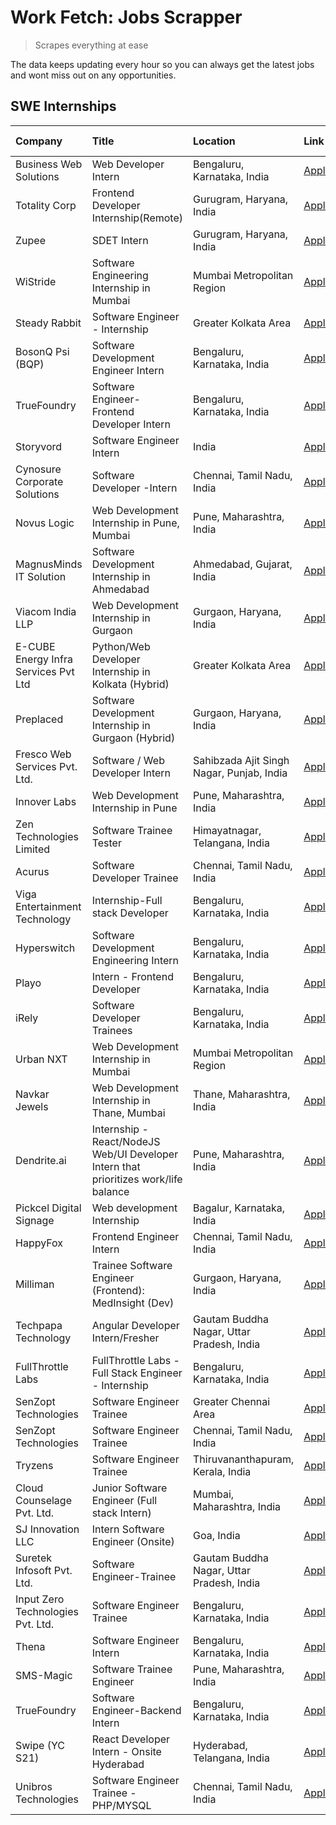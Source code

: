 # Work Fetch: Jobs Scrapper
> Scrapes everything at ease

The data keeps updating every hour so you can always get the latest jobs and wont miss out on any opportunities.

## SWE Internships
<!--START_SECTION:workfetch-->
| Company                              | Title                                                                                | Location                                  | Link                                                                                                                                                                                                                                                                                                | Date Posted   |
|:-------------------------------------|:-------------------------------------------------------------------------------------|:------------------------------------------|:----------------------------------------------------------------------------------------------------------------------------------------------------------------------------------------------------------------------------------------------------------------------------------------------------|:--------------|
| Business Web Solutions               | Web Developer Intern                                                                 | Bengaluru, Karnataka, India               | [Apply](https://in.linkedin.com/jobs/view/web-developer-intern-at-business-web-solutions-3897552404?position=35&pageNum=0&refId=LbZkDzoZzWEL3gVgeIG3KA%3D%3D&trackingId=if7UNUN%2B6ZM81J6Ugy2eyQ%3D%3D&trk=public_jobs_jserp-result_search-card)                                                    | 2024-04-13    |
| Totality Corp                        | Frontend Developer Internship(Remote)                                                | Gurugram, Haryana, India                  | [Apply](https://in.linkedin.com/jobs/view/frontend-developer-internship-remote-at-totality-corp-3897033997?position=7&pageNum=0&refId=LbZkDzoZzWEL3gVgeIG3KA%3D%3D&trackingId=Iek06jzYuvOSSaJJ6upPuw%3D%3D&trk=public_jobs_jserp-result_search-card)                                                | 2024-04-12    |
| Zupee                                | SDET Intern                                                                          | Gurugram, Haryana, India                  | [Apply](https://in.linkedin.com/jobs/view/sdet-intern-at-zupee-3888478071?position=31&pageNum=0&refId=LbZkDzoZzWEL3gVgeIG3KA%3D%3D&trackingId=wwu8T9QdilNcHyf1ZB%2Fw2A%3D%3D&trk=public_jobs_jserp-result_search-card)                                                                              | 2024-04-09    |
| WiStride                             | Software Engineering Internship in Mumbai                                            | Mumbai Metropolitan Region                | [Apply](https://in.linkedin.com/jobs/view/software-engineering-internship-in-mumbai-at-wistride-3888218704?position=12&pageNum=0&refId=LbZkDzoZzWEL3gVgeIG3KA%3D%3D&trackingId=RrCMVc1VkTGuci8hA3nKxw%3D%3D&trk=public_jobs_jserp-result_search-card)                                               | 2024-04-08    |
| Steady Rabbit                        | Software Engineer - Internship                                                       | Greater Kolkata Area                      | [Apply](https://in.linkedin.com/jobs/view/software-engineer-internship-at-steady-rabbit-3885171077?position=16&pageNum=0&refId=LbZkDzoZzWEL3gVgeIG3KA%3D%3D&trackingId=mENRmvqrgVAJQOL5vZeogA%3D%3D&trk=public_jobs_jserp-result_search-card)                                                       | 2024-04-08    |
| BosonQ Psi (BQP)                     | Software Development Engineer Intern                                                 | Bengaluru, Karnataka, India               | [Apply](https://in.linkedin.com/jobs/view/software-development-engineer-intern-at-bosonq-psi-bqp-3888328596?position=32&pageNum=0&refId=LbZkDzoZzWEL3gVgeIG3KA%3D%3D&trackingId=QlO61WYz2WK3s0tGjySFig%3D%3D&trk=public_jobs_jserp-result_search-card)                                              | 2024-04-06    |
| TrueFoundry                          | Software Engineer- Frontend Developer Intern                                         | Bengaluru, Karnataka, India               | [Apply](https://in.linkedin.com/jobs/view/software-engineer-frontend-developer-intern-at-truefoundry-3887320206?position=17&pageNum=0&refId=LbZkDzoZzWEL3gVgeIG3KA%3D%3D&trackingId=3CZ3FqJf9S6AGNrbjSjPNw%3D%3D&trk=public_jobs_jserp-result_search-card)                                          | 2024-04-05    |
| Storyvord                            | Software Engineer Intern                                                             | India                                     | [Apply](https://in.linkedin.com/jobs/view/software-engineer-intern-at-storyvord-3518938006?position=14&pageNum=0&refId=LbZkDzoZzWEL3gVgeIG3KA%3D%3D&trackingId=2NSS6L%2BSKAvYGf6aIH1eHA%3D%3D&trk=public_jobs_jserp-result_search-card)                                                             | 2024-04-04    |
| Cynosure Corporate Solutions         | Software Developer -Intern                                                           | Chennai, Tamil Nadu, India                | [Apply](https://in.linkedin.com/jobs/view/software-developer-intern-at-cynosure-corporate-solutions-3884767755?position=18&pageNum=0&refId=LbZkDzoZzWEL3gVgeIG3KA%3D%3D&trackingId=pSEoFoRz79W%2FLmT8X3TLnQ%3D%3D&trk=public_jobs_jserp-result_search-card)                                         | 2024-04-04    |
| Novus Logic                          | Web Development Internship in Pune, Mumbai                                           | Pune, Maharashtra, India                  | [Apply](https://in.linkedin.com/jobs/view/web-development-internship-in-pune-mumbai-at-novus-logic-3885741343?position=54&pageNum=0&refId=LbZkDzoZzWEL3gVgeIG3KA%3D%3D&trackingId=yLqXt7Je8pdLWNXvKS0GkQ%3D%3D&trk=public_jobs_jserp-result_search-card)                                            | 2024-04-04    |
| MagnusMinds IT Solution              | Software Development Internship in Ahmedabad                                         | Ahmedabad, Gujarat, India                 | [Apply](https://in.linkedin.com/jobs/view/software-development-internship-in-ahmedabad-at-magnusminds-it-solution-3883933909?position=33&pageNum=0&refId=LbZkDzoZzWEL3gVgeIG3KA%3D%3D&trackingId=q5ZofWOggMQPsyGAdI9gyw%3D%3D&trk=public_jobs_jserp-result_search-card)                             | 2024-04-03    |
| Viacom India LLP                     | Web Development Internship in Gurgaon                                                | Gurgaon, Haryana, India                   | [Apply](https://in.linkedin.com/jobs/view/web-development-internship-in-gurgaon-at-viacom-india-llp-3883946826?position=50&pageNum=0&refId=LbZkDzoZzWEL3gVgeIG3KA%3D%3D&trackingId=wgL9S05j%2FP3GWb%2F7%2FBuZsg%3D%3D&trk=public_jobs_jserp-result_search-card)                                     | 2024-04-03    |
| E-CUBE Energy Infra Services Pvt Ltd | Python/Web Developer Internship in Kolkata (Hybrid)                                  | Greater Kolkata Area                      | [Apply](https://in.linkedin.com/jobs/view/python-web-developer-internship-in-kolkata-hybrid-at-e-cube-energy-infra-services-pvt-ltd-3882160442?position=11&pageNum=0&refId=LbZkDzoZzWEL3gVgeIG3KA%3D%3D&trackingId=XV%2F4rMQnNoqI%2BPaRroldgA%3D%3D&trk=public_jobs_jserp-result_search-card)       | 2024-04-02    |
| Preplaced                            | Software Development Internship in Gurgaon (Hybrid)                                  | Gurgaon, Haryana, India                   | [Apply](https://in.linkedin.com/jobs/view/software-development-internship-in-gurgaon-hybrid-at-preplaced-3880567870?position=19&pageNum=0&refId=LbZkDzoZzWEL3gVgeIG3KA%3D%3D&trackingId=3CkJQf6gF9vqIkqN6t4Qlg%3D%3D&trk=public_jobs_jserp-result_search-card)                                      | 2024-04-01    |
| Fresco Web Services Pvt. Ltd.        | Software / Web Developer Intern                                                      | Sahibzada Ajit Singh Nagar, Punjab, India | [Apply](https://in.linkedin.com/jobs/view/software-web-developer-intern-at-fresco-web-services-pvt-ltd-3880552598?position=60&pageNum=0&refId=LbZkDzoZzWEL3gVgeIG3KA%3D%3D&trackingId=QBV3jkP1HQ4iDDWToq9HTA%3D%3D&trk=public_jobs_jserp-result_search-card)                                        | 2024-04-01    |
| Innover Labs                         | Web Development Internship in Pune                                                   | Pune, Maharashtra, India                  | [Apply](https://in.linkedin.com/jobs/view/web-development-internship-in-pune-at-innover-labs-3875494237?position=6&pageNum=0&refId=LbZkDzoZzWEL3gVgeIG3KA%3D%3D&trackingId=c%2F0iDIe5gRkV%2FsLOXFaJ8g%3D%3D&trk=public_jobs_jserp-result_search-card)                                               | 2024-03-28    |
| Zen Technologies Limited             | Software Trainee Tester                                                              | Himayatnagar, Telangana, India            | [Apply](https://in.linkedin.com/jobs/view/software-trainee-tester-at-zen-technologies-limited-3872100214?position=9&pageNum=0&refId=LbZkDzoZzWEL3gVgeIG3KA%3D%3D&trackingId=%2FVuKab8zUzAi0gGgiVRoYQ%3D%3D&trk=public_jobs_jserp-result_search-card)                                                | 2024-03-26    |
| Acurus                               | Software Developer Trainee                                                           | Chennai, Tamil Nadu, India                | [Apply](https://in.linkedin.com/jobs/view/software-developer-trainee-at-acurus-3871400616?position=20&pageNum=0&refId=LbZkDzoZzWEL3gVgeIG3KA%3D%3D&trackingId=fZlK%2FiwksWxEP0ej5BYC7Q%3D%3D&trk=public_jobs_jserp-result_search-card)                                                              | 2024-03-26    |
| Viga Entertainment Technology        | Internship-Full stack Developer                                                      | Bengaluru, Karnataka, India               | [Apply](https://in.linkedin.com/jobs/view/internship-full-stack-developer-at-viga-entertainment-technology-3870669789?position=25&pageNum=0&refId=LbZkDzoZzWEL3gVgeIG3KA%3D%3D&trackingId=wkAkgfGJ3yCq9VCfF5Buvg%3D%3D&trk=public_jobs_jserp-result_search-card)                                    | 2024-03-25    |
| Hyperswitch                          | Software Development Engineering Intern                                              | Bengaluru, Karnataka, India               | [Apply](https://in.linkedin.com/jobs/view/software-development-engineering-intern-at-hyperswitch-3865513498?position=56&pageNum=0&refId=LbZkDzoZzWEL3gVgeIG3KA%3D%3D&trackingId=WDzGJbR54SS0ymJ%2FStgcVw%3D%3D&trk=public_jobs_jserp-result_search-card)                                            | 2024-03-23    |
| Playo                                | Intern - Frontend Developer                                                          | Bengaluru, Karnataka, India               | [Apply](https://in.linkedin.com/jobs/view/intern-frontend-developer-at-playo-3864131172?position=4&pageNum=0&refId=LbZkDzoZzWEL3gVgeIG3KA%3D%3D&trackingId=roHizZp1UwMloojqlZp8qw%3D%3D&trk=public_jobs_jserp-result_search-card)                                                                   | 2024-03-22    |
| iRely                                | Software Developer Trainees                                                          | Bengaluru, Karnataka, India               | [Apply](https://in.linkedin.com/jobs/view/software-developer-trainees-at-irely-3860566039?position=2&pageNum=0&refId=LbZkDzoZzWEL3gVgeIG3KA%3D%3D&trackingId=aVjazuAK1LlKCFMZy%2Fwf7g%3D%3D&trk=public_jobs_jserp-result_search-card)                                                               | 2024-03-18    |
| Urban NXT                            | Web Development Internship in Mumbai                                                 | Mumbai Metropolitan Region                | [Apply](https://in.linkedin.com/jobs/view/web-development-internship-in-mumbai-at-urban-nxt-3858090142?position=52&pageNum=0&refId=LbZkDzoZzWEL3gVgeIG3KA%3D%3D&trackingId=2DsR0avRkuIdy9g3Y5nu3Q%3D%3D&trk=public_jobs_jserp-result_search-card)                                                   | 2024-03-15    |
| Navkar Jewels                        | Web Development Internship in Thane, Mumbai                                          | Thane, Maharashtra, India                 | [Apply](https://in.linkedin.com/jobs/view/web-development-internship-in-thane-mumbai-at-navkar-jewels-3858087224?position=57&pageNum=0&refId=LbZkDzoZzWEL3gVgeIG3KA%3D%3D&trackingId=IIhEvUdaHv2PWjVFCpFIig%3D%3D&trk=public_jobs_jserp-result_search-card)                                         | 2024-03-15    |
| Dendrite.ai                          | Internship - React/NodeJS Web/UI Developer Intern that prioritizes work/life balance | Pune, Maharashtra, India                  | [Apply](https://in.linkedin.com/jobs/view/internship-react-nodejs-web-ui-developer-intern-that-prioritizes-work-life-balance-at-dendrite-ai-3853583200?position=34&pageNum=0&refId=LbZkDzoZzWEL3gVgeIG3KA%3D%3D&trackingId=ipnx%2FTuvbmV0WJ2YxkWncA%3D%3D&trk=public_jobs_jserp-result_search-card) | 2024-03-12    |
| Pickcel Digital Signage              | Web development Internship                                                           | Bagalur, Karnataka, India                 | [Apply](https://in.linkedin.com/jobs/view/web-development-internship-at-pickcel-digital-signage-3849506118?position=53&pageNum=0&refId=LbZkDzoZzWEL3gVgeIG3KA%3D%3D&trackingId=yrtw%2B2DWbhU6u2zFO4o4TA%3D%3D&trk=public_jobs_jserp-result_search-card)                                             | 2024-03-08    |
| HappyFox                             | Frontend Engineer Intern                                                             | Chennai, Tamil Nadu, India                | [Apply](https://in.linkedin.com/jobs/view/frontend-engineer-intern-at-happyfox-3848357951?position=45&pageNum=0&refId=LbZkDzoZzWEL3gVgeIG3KA%3D%3D&trackingId=H1YsbnloYqN2Ia9UxIHLxw%3D%3D&trk=public_jobs_jserp-result_search-card)                                                                | 2024-03-07    |
| Milliman                             | Trainee Software Engineer (Frontend): MedInsight (Dev)                               | Gurgaon, Haryana, India                   | [Apply](https://in.linkedin.com/jobs/view/trainee-software-engineer-frontend-medinsight-dev-at-milliman-3792874280?position=10&pageNum=0&refId=LbZkDzoZzWEL3gVgeIG3KA%3D%3D&trackingId=kOyo2uPxqQ3BPcHOTYbhqw%3D%3D&trk=public_jobs_jserp-result_search-card)                                       | 2024-03-01    |
| Techpapa Technology                  | Angular Developer Intern/Fresher                                                     | Gautam Buddha Nagar, Uttar Pradesh, India | [Apply](https://in.linkedin.com/jobs/view/angular-developer-intern-fresher-at-techpapa-technology-3834305862?position=58&pageNum=0&refId=LbZkDzoZzWEL3gVgeIG3KA%3D%3D&trackingId=DT6mSIg5xZfv3qRlfXegUw%3D%3D&trk=public_jobs_jserp-result_search-card)                                             | 2024-02-20    |
| FullThrottle Labs                    | FullThrottle Labs - Full Stack Engineer - Internship                                 | Bengaluru, Karnataka, India               | [Apply](https://in.linkedin.com/jobs/view/fullthrottle-labs-full-stack-engineer-internship-at-fullthrottle-labs-3829636016?position=55&pageNum=0&refId=LbZkDzoZzWEL3gVgeIG3KA%3D%3D&trackingId=5k3nbqv0UpDJzR%2BDNYbxKQ%3D%3D&trk=public_jobs_jserp-result_search-card)                             | 2024-02-17    |
| SenZopt Technologies                 | Software Engineer Trainee                                                            | Greater Chennai Area                      | [Apply](https://in.linkedin.com/jobs/view/software-engineer-trainee-at-senzopt-technologies-3827688781?position=36&pageNum=0&refId=LbZkDzoZzWEL3gVgeIG3KA%3D%3D&trackingId=wyrnShq0xwvyFZfRdL3ckQ%3D%3D&trk=public_jobs_jserp-result_search-card)                                                   | 2024-02-12    |
| SenZopt Technologies                 | Software Engineer Trainee                                                            | Chennai, Tamil Nadu, India                | [Apply](https://in.linkedin.com/jobs/view/software-engineer-trainee-at-senzopt-technologies-3827686880?position=48&pageNum=0&refId=LbZkDzoZzWEL3gVgeIG3KA%3D%3D&trackingId=QXkqB12js8830xKgQ%2Bc75g%3D%3D&trk=public_jobs_jserp-result_search-card)                                                 | 2024-02-12    |
| Tryzens                              | Software Engineer Trainee                                                            | Thiruvananthapuram, Kerala, India         | [Apply](https://in.linkedin.com/jobs/view/software-engineer-trainee-at-tryzens-3809363491?position=38&pageNum=0&refId=LbZkDzoZzWEL3gVgeIG3KA%3D%3D&trackingId=BdCIEx3pgFEACr0wli1X9A%3D%3D&trk=public_jobs_jserp-result_search-card)                                                                | 2024-01-18    |
| Cloud Counselage Pvt. Ltd.           | Junior Software Engineer (Full stack Intern)                                         | Mumbai, Maharashtra, India                | [Apply](https://in.linkedin.com/jobs/view/junior-software-engineer-full-stack-intern-at-cloud-counselage-pvt-ltd-3803132814?position=27&pageNum=0&refId=LbZkDzoZzWEL3gVgeIG3KA%3D%3D&trackingId=tNbarCFMPYuMUUWgkBL5jA%3D%3D&trk=public_jobs_jserp-result_search-card)                              | 2024-01-11    |
| SJ Innovation LLC                    | Intern Software Engineer (Onsite)                                                    | Goa, India                                | [Apply](https://in.linkedin.com/jobs/view/intern-software-engineer-onsite-at-sj-innovation-llc-3799959011?position=43&pageNum=0&refId=LbZkDzoZzWEL3gVgeIG3KA%3D%3D&trackingId=ZKwotrfwRwFbWcH%2FW%2B%2FZIw%3D%3D&trk=public_jobs_jserp-result_search-card)                                          | 2024-01-11    |
| Suretek Infosoft Pvt. Ltd.           | Software Engineer-Trainee                                                            | Gautam Buddha Nagar, Uttar Pradesh, India | [Apply](https://in.linkedin.com/jobs/view/software-engineer-trainee-at-suretek-infosoft-pvt-ltd-3800934643?position=24&pageNum=0&refId=LbZkDzoZzWEL3gVgeIG3KA%3D%3D&trackingId=ycQIPULcKjbFBir3gMLI6w%3D%3D&trk=public_jobs_jserp-result_search-card)                                               | 2024-01-09    |
| Input Zero Technologies Pvt. Ltd.    | Software Engineer Trainee                                                            | Bengaluru, Karnataka, India               | [Apply](https://in.linkedin.com/jobs/view/software-engineer-trainee-at-input-zero-technologies-pvt-ltd-3800927643?position=28&pageNum=0&refId=LbZkDzoZzWEL3gVgeIG3KA%3D%3D&trackingId=igMYTHLlwVJo1%2BTi1p6zdQ%3D%3D&trk=public_jobs_jserp-result_search-card)                                      | 2024-01-09    |
| Thena                                | Software Engineer Intern                                                             | Bengaluru, Karnataka, India               | [Apply](https://in.linkedin.com/jobs/view/software-engineer-intern-at-thena-3778731751?position=21&pageNum=0&refId=LbZkDzoZzWEL3gVgeIG3KA%3D%3D&trackingId=h7d%2B3LX269dROS4%2BTIhbIQ%3D%3D&trk=public_jobs_jserp-result_search-card)                                                               | 2023-12-05    |
| SMS-Magic                            | Software Trainee Engineer                                                            | Pune, Maharashtra, India                  | [Apply](https://in.linkedin.com/jobs/view/software-trainee-engineer-at-sms-magic-3761409781?position=29&pageNum=0&refId=LbZkDzoZzWEL3gVgeIG3KA%3D%3D&trackingId=8zqriZ8qMvXgA%2B%2FxRSa2uA%3D%3D&trk=public_jobs_jserp-result_search-card)                                                          | 2023-11-16    |
| TrueFoundry                          | Software Engineer-Backend Intern                                                     | Bengaluru, Karnataka, India               | [Apply](https://in.linkedin.com/jobs/view/software-engineer-backend-intern-at-truefoundry-3779508170?position=30&pageNum=0&refId=LbZkDzoZzWEL3gVgeIG3KA%3D%3D&trackingId=qTJ%2FX7aY9mgTrL0DvYfBKw%3D%3D&trk=public_jobs_jserp-result_search-card)                                                   | 2023-11-10    |
| Swipe (YC S21)                       | React Developer Intern - Onsite Hyderabad                                            | Hyderabad, Telangana, India               | [Apply](https://in.linkedin.com/jobs/view/react-developer-intern-onsite-hyderabad-at-swipe-yc-s21-3737600089?position=39&pageNum=0&refId=LbZkDzoZzWEL3gVgeIG3KA%3D%3D&trackingId=1So18df47ehFDv0J3Nsh8g%3D%3D&trk=public_jobs_jserp-result_search-card)                                             | 2023-10-13    |
| Unibros Technologies                 | Software Engineer Trainee - PHP/MYSQL                                                | Chennai, Tamil Nadu, India                | [Apply](https://in.linkedin.com/jobs/view/software-engineer-trainee-php-mysql-at-unibros-technologies-3656599241?position=37&pageNum=0&refId=LbZkDzoZzWEL3gVgeIG3KA%3D%3D&trackingId=FOroCEtjZRG9Tc1XSuDpgw%3D%3D&trk=public_jobs_jserp-result_search-card)                                         | 2023-06-12    |
<!--END_SECTION:workfetch-->

